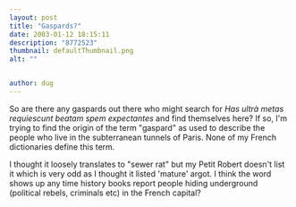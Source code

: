 ```yaml
---
layout: post
title: "Gaspards?"
date: 2003-01-12 18:15:11
description: "8772523"
thumbnail: defaultThumbnail.png
alt: ""


author: dug
---
```


<p>So are there any gaspards out there who might search for <cite>Has ultr&agrave; metas requiescunt beatam spem expectantes</cite> and find themselves here? If so, I'm trying to find the origin of the term "gaspard" as used to describe the people who live in the subterranean tunnels of Paris. None of my French dictionaries define this term.</p>

<p>I thought it loosely translates to "sewer rat" but my Petit Robert doesn't list it which is very odd as I thought it listed 'mature' argot. I think the word shows up any time history books report people hiding underground (political rebels, criminals etc) in the French capital?</p>
